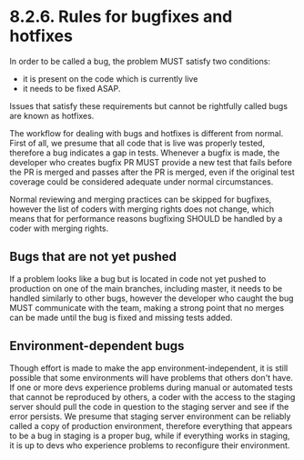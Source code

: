 # 8.2.6. Rules for bugfixes and hotfixes

In order to be called a bug, the problem MUST satisfy two conditions:

* it is present on the code which is currently live
* it needs to be fixed ASAP.

Issues that satisfy these requirements but cannot be rightfully called bugs are known as hotfixes.

The workflow for dealing with bugs and hotfixes is different from normal. First of all, we presume that
all code that is live was properly tested, therefore a bug indicates a gap in tests. Whenever a bugfix
is made, the developer who creates bugfix PR MUST provide a new test that fails before the PR is merged and
passes after the PR is merged, even if the original test coverage could be considered adequate under
normal circumstances.

Normal reviewing and merging practices can be skipped for bugfixes, however the list of coders with merging
rights does not change, which means that for performance reasons bugfixing SHOULD be handled by a coder
with merging rights.

## Bugs that are not yet pushed

If a problem looks like a bug but is located in code not yet pushed to production on one of the main branches, 
including master, it needs to be handled similarly to other bugs, however the developer who caught the bug
MUST communicate with the team, making a strong point that no merges can be made until the bug is fixed
and missing tests added.

## Environment-dependent bugs

Though effort is made to make the app environment-independent, it is still possible that some environments
will have problems that others don't have. If one or more devs experience problems during manual or automated
tests that cannot be reproduced by others, a coder with the access to the staging server should pull the code
in question to the staging server and see if the error persists. We presume that staging server environment
can be reliably called a copy of production environment, therefore everything that appears to be a bug
in staging is a proper bug, while if everything works in staging, it is up to devs who experience problems
to reconfigure their environment. 

